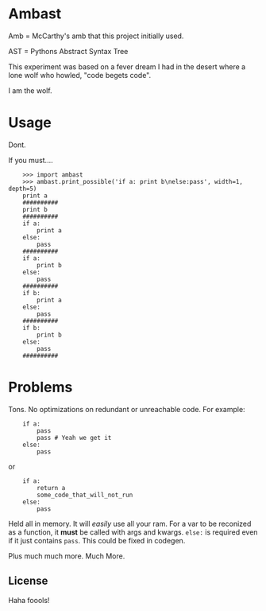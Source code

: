 # Ambast
Amb = McCarthy's amb that this project initially used.

AST = Pythons Abstract Syntax Tree

This experiment was based on a fever dream I had in the desert where a lone wolf who howled, "code begets code".

I am the wolf.

# Usage
Dont.

If you must....

        >>> import ambast
        >>> ambast.print_possible('if a: print b\nelse:pass', width=1, depth=5)
        print a
        ##########
        print b
        ##########
        if a:
            print a
        else:
            pass
        ##########
        if a:
            print b
        else:
            pass
        ##########
        if b:
            print a
        else:
            pass
        ##########
        if b:
            print b
        else:
            pass
        ##########

# Problems
Tons. No optimizations on redundant or unreachable code. For example:

        if a:
            pass
            pass # Yeah we get it
        else:
            pass
or

        if a:
            return a
            some_code_that_will_not_run
        else:
            pass

Held all in memory. It will  _easily_ use all your ram.
For a var to be reconized as a function, it **must** be called with args and kwargs.
`else:` is required even if it just contains `pass`. This could be fixed in codegen.

Plus much much more. Much More.

## License
Haha foools!
